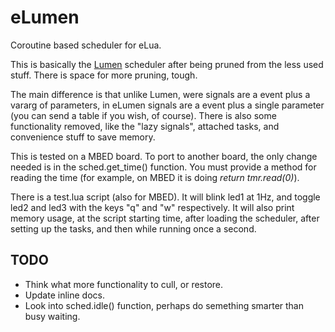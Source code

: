 eLumen
======

Coroutine based scheduler for eLua.

This is basically the [Lumen](https://github.com/xopxe/Lumen) scheduler after being pruned from the less used stuff. There is space for more pruning, tough.

The main difference is that unlike Lumen, were signals are a event plus a vararg of parameters, in eLumen signals are a event plus a single parameter (you can send a table if you wish, of course). There is also some functionality removed, like the "lazy signals", attached tasks, and convenience stuff to save memory.

This is tested on a MBED board. To port to another board, the only change needed is in the sched.get\_time() function. You must provide a method for reading the time (for example, on MBED it is doing  _return tmr.read(0)_).

There is a test.lua script (also for MBED). It will blink led1 at 1Hz, and toggle led2 and led3 with the keys "q" and "w" respectively. It will also print memory usage, at the script starting time, after loading the scheduler, after setting up the tasks, and then while running once a second.


TODO
----

* Think what more functionality to cull, or restore.
* Update inline docs.
* Look into sched.idle() function, perhaps do semething smarter than busy waiting.


